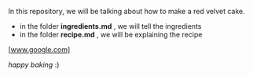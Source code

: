 In this repository, we will be talking about how to make a red velvet cake.

- in the folder **ingredients.md** , we will tell the ingredients
- in the folder **recipe.md** , we will be explaining the recipe

[www.google.com]

*happy baking* :) 

